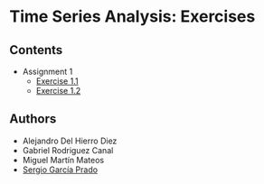 # Time Series Analysis: Exercises

## Contents

* Assignment 1
  * [Exercise 1.1](assignment-1/notebook-1.pdf)
  * [Exercise 1.2](assignment-1/notebook-2.pdf)

## Authors
  * Alejandro Del Hierro Diez
  * Gabriel Rodriguez Canal
  * Miguel Martín Mateos
  * [Sergio García Prado](https://garciparedes.me)
